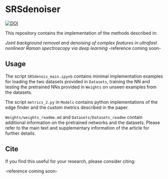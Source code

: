 # SRSdenoiser
[![DOI](https://sandbox.zenodo.org/badge/667133031.svg)](https://sandbox.zenodo.org/badge/latestdoi/667133031)

This repository contains the implementation of the methods described in:

*Joint background removal and denoising of complex features in ultrafast nonlinear Raman spectroscopy via deep learning*
-reference coming soon-

## Usage
The script `SRSdenois_main.ipynb` contains minimal implementation examples for loading the two datasets provided in `Datasets`, training the NN and testing the pretrained NNs provided in `Weights` on unseen examples from the datasets.

The script `metrics_2.py` in `Models` contains python implementations of the edge finder and the custom metrics described in the paper.

`Weights/weights_readme.md` and `Datasets/Datasets_readme` contain additional information on the pretrained networks and the datasets. Please refer to the main text and supplementary information of the article for further details.



## Cite
If you find this useful for your research, please consider citing:

-reference coming soon-
